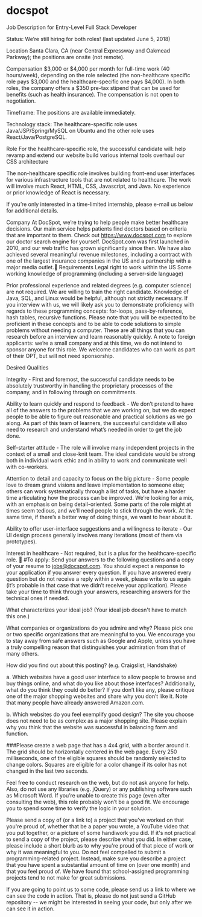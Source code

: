 # docspot

Job Description for Entry-Level Full Stack Developer

Status: We’re still hiring for both roles! (last updated June 5, 2018)

Location
Santa Clara, CA (near Central Expressway and Oakmead Parkway); the positions are onsite (not remote).

Compensation
$3,000 or $4,000 per month for full-time work (40 hours/week), depending on the role selected (the non-healthcare specific role pays $3,000 and the healthcare-specific one pays $4,000). In both roles, the company offers a $350 pre-tax stipend that can be used for benefits (such as health insurance). The compensation is not open to negotiation.

Timeframe: The positions are available immediately.

Technology stack: The healthcare-specific role uses Java/JSP/Spring/MySQL on Ubuntu and the other role uses React/Java/PostgreSQL.

Role
For the healthcare-specific role, the successful candidate will:
help revamp and extend our website
build various internal tools
overhaul our CSS architecture

The non-healthcare specific role involves building front-end user interfaces for various infrastructure tools that are not related to healthcare. The work will involve much React, HTML, CSS, Javascript, and Java. No experience or prior knowledge of React is necessary.

If you’re only interested in a time-limited internship, please e-mail us below for additional details.

Company
At DocSpot, we’re trying to help people make better healthcare decisions. Our main service helps patients find doctors based on criteria that are important to them. Check out https://www.docspot.com to explore our doctor search engine for yourself.
DocSpot.com was first launched in 2010, and our web traffic has grown significantly since then.
We have also achieved several meaningful revenue milestones, including a contract with one of the largest insurance companies in the US and a partnership with a major media outlet.
Requirements
Legal right to work within the US
Some working knowledge of programming (including a server-side language)

Prior professional experience and related degrees (e.g. computer science) are not required.
We are willing to train the right candidate. Knowledge of Java, SQL, and Linux would be helpful, although not strictly necessary.
If you interview with us, we will likely ask you to demonstrate proficiency with regards to these programming concepts: for-loops, pass-by-reference, hash tables, recursive functions. Please note that you will be expected to be proficient in these concepts and to be able to code solutions to simple problems without needing a computer. These are all things that you can research before an interview and learn reasonably quickly.
A note to foreign applicants: we’re a small company and at this time, we do not intend to sponsor anyone for this role. We welcome candidates who can work as part of their OPT, but will not need sponsorship.

Desired Qualities

Integrity - First and foremost, the successful candidate needs to be absolutely trustworthy in handling the proprietary processes of the company, and in following through on commitments.

Ability to learn quickly and respond to feedback -  We don’t pretend to have all of the answers to the problems that we are working on, but we do expect people to be able to figure out reasonable and practical solutions as we go along. As part of this team of learners, the successful candidate will also need to research and understand what’s needed in order to get the job done.

Self-starter attitude - The role will involve many independent projects in the context of a small and close-knit team. The ideal candidate would be strong both in individual work ethic and in ability to work and communicate well with co-workers.

Attention to detail and capacity to focus on the big picture - Some people love to dream grand visions and leave implementation to someone else; others can work systematically through a list of tasks, but have a harder time articulating how the process can be improved. We’re looking for a mix, with an emphasis on being detail-oriented. Some parts of the role might at times seem tedious, and we’ll need people to stick through the work. At the same time, if there’s a better way of doing things, we want to hear about it.

Ability to offer user-interface suggestions and a willingness to iterate - Our UI design process generally involves many iterations (most of them via prototypes).

Interest in healthcare - Not required, but is a plus for the healthcare-specific role.

#To apply: Send your answers to the following questions and a copy of your resume to jobs@docspot.com. You should expect a response to your application if you answer every question. If you have answered every question but do not receive a reply within a week, please write to us again (it’s probable in that case that we didn’t receive your application). Please take your time to think through your answers, researching answers for the technical ones if needed.

What characterizes your ideal job? (Your ideal job doesn't have to match this one.)


What companies or organizations do you admire and why? Please pick one or two specific organizations that are meaningful to you. We encourage you to stay away from safe answers such as Google and Apple, unless you have a truly compelling reason that distinguishes your admiration from that of many others.


How did you find out about this posting? (e.g. Craigslist, Handshake)


a. Which websites have a good user interface to allow people to browse and buy things online, and what do you like about those interfaces? Additionally, what do you think they could do better? If you don’t like any, please critique one of the major shopping websites and share why you don’t like it. Note that many people have already answered Amazon.com.

b. Which websites do you feel exemplify good design? The site you choose does not need to be as complex as a major shopping site. Please explain why you think that the website was successful in balancing form and function.


###Please create a web page that has a 4x4 grid, with a border around it. The grid should be horizontally centered in the web page. Every 250 milliseconds, one of the eligible squares should be randomly selected to change colors. Squares are eligible for a color change if its color has not changed in the last two seconds.

Feel free to conduct research on the web, but do not ask anyone for help. Also, do not use any libraries (e.g. jQuery) or any publishing software such as Microsoft Word. If you’re unable to create this page (even after consulting the web), this role probably won’t be a good fit. We encourage you to spend some time to verify the logic in your solution.

Please send a copy of (or a link to) a project that you've worked on that you're proud of, whether that be a paper you wrote, a YouTube video that you put together, or a picture of some handiwork you did. If it's not practical to send a copy of the project, please describe what you did. In either case, please include a short blurb as to why you're proud of that piece of work or why it was meaningful to you. Do not feel compelled to submit a programming-related project. Instead, make sure you describe a project that you have spent a substantial amount of time on (over one month) and that you feel proud of. We have found that school-assigned programming projects tend to not make for great submissions.

If you are going to point us to some code, please send us a link to where we can see the code in action. That is, please do not just send a GitHub repository -- we might be interested in seeing your code, but only after we can see it in action.
